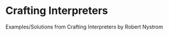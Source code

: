 Crafting Interpreters
=====================

Examples/Solutions from Crafting Interpreters by Robert Nystrom
